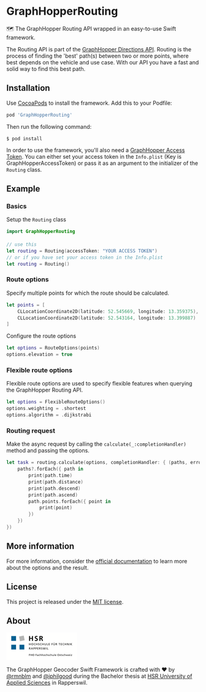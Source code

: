 # GraphHopperRouting

🗺 The GraphHopper Routing API wrapped in an easy-to-use Swift framework.

The Routing API is part of the [GraphHopper Directions API](https://graphhopper.com/#directions-api). Routing is the process of finding the 'best' path(s) between two or more points, where best depends on the vehicle and use case. With our API you have a fast and solid way to find this best path.

## Installation

Use [CocoaPods](http://cocoapods.org/) to install the framework. Add this to your Podfile:

``` ruby
pod 'GraphHopperRouting'
```

Then run the following command:

``` 
$ pod install
```

In order to use the framework, you'll also need a [GraphHopper Access Token](https://graphhopper.com/dashboard/#/api-keys). You can either set your access token in the `Info.plist` (Key is GraphHopperAccessToken) or pass it as an argument to the initializer of the `Routing` class.

## Example

### Basics

Setup the `Routing` class

``` swift
import GraphHopperRouting

// use this
let routing = Routing(accessToken: "YOUR ACCESS TOKEN")
// or if you have set your access token in the Info.plist
let routing = Routing()
```

### Route options

Specify multiple points for which the route should be calculated.

```swift
let points = [
    CLLocationCoordinate2D(latitude: 52.545669, longitude: 13.359375),
    CLLocationCoordinate2D(latitude: 52.543164, longitude: 13.399887)
]
```

Configure the route options 

``` swift
let options = RouteOptions(points)
options.elevation = true
```

### Flexible route options

Flexible route options are used to specify flexible features when querying the GraphHopper Routing API.

```swift
let options = FlexibleRouteOptions()
options.weighting = .shortest
options.algorithm = .dijkstrabi
```

### Routing request

Make the async request by calling the `calculate(_:completionHandler)` method and passing the options.

```swift
let task = routing.calculate(options, completionHandler: { (paths, error) in
    paths?.forEach({ path in
        print(path.time)
        print(path.distance)
        print(path.descend)
        print(path.ascend)
        path.points.forEach({ point in
        	print(point)
        })
    })
})
```

## More information

For more information, consider the [official documentation](https://graphhopper.com/api/1/docs/routing/) to learn more about the options and the result.

## License

This project is released under the [MIT license](LICENSE).

## About

<img src="images/HSRLogo.png" width="184" />

​The GraphHopper Geocoder Swift Framework is crafted with ​:heart:​ by [@rmnblm](https://github.com/rmnblm) and [@iphilgood](https://github.com/iphilgood) during the Bachelor thesis at [HSR University of Applied Sciences](https://www.hsr.ch) in Rapperswil.
